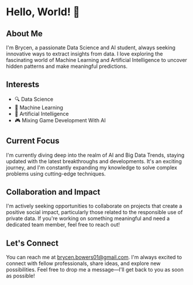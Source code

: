 # Hello, World! 👋

## About Me

I'm Brycen, a passionate Data Science and AI student, always seeking innovative ways to extract insights from data. I love exploring the fascinating world of Machine Learning and Artificial Intelligence to uncover hidden patterns and make meaningful predictions.

## Interests

- 🔍 Data Science
- 🤖 Machine Learning
- 🧠 Artificial Intelligence
- 🎮 Mixing Game Development With AI

## Current Focus

I'm currently diving deep into the realm of AI and Big Data Trends, staying updated with the latest breakthroughs and developments. It's an exciting journey, and I'm constantly expanding my knowledge to solve complex problems using cutting-edge techniques.

## Collaboration and Impact

I'm actively seeking opportunities to collaborate on projects that create a positive social impact, particularly those related to the responsible use of private data. If you're working on something meaningful and need a dedicated team member, feel free to reach out!

## Let's Connect

You can reach me at brycen.bowers01@gmail.com. I'm always excited to connect with fellow professionals, share ideas, and explore new possibilities. Feel free to drop me a message—I'll get back to you as soon as possible!

<!---
BrycenAB/BrycenAB is a ✨ special ✨ repository because its `README.md` (this file) appears on your GitHub profile.
You can click the Preview link to take a look at your changes.
--->
